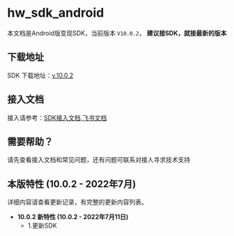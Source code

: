 # hw_sdk_android

本文档是Android版变现SDK，当前版本 `V10.0.2`， <b>  建议接SDK，就接最新的版本 </B>

## 下载地址

SDK 下载地址：[v.10.0.2](https://github.com/artwl/hw_game_mp_sdk_ironsource_android/releases)

## 接入文档

接入请参考：[SDK接入文档,飞书文档](https://hellowd.feishu.cn/docx/doxcnVxhTFV3vW1JWPKXOzihsTe)

## 需要帮助？

请先查看接入文档和常见问题，还有问题可联系对接人寻求技术支持

## 本版特性 (10.0.2 - 2022年7月)

详细内容请查看更新记录，有完整的更新内容列表。
- **10.0.2 新特性 (10.0.2 - 2022年7月11日)**
  - 1.更新SDK

